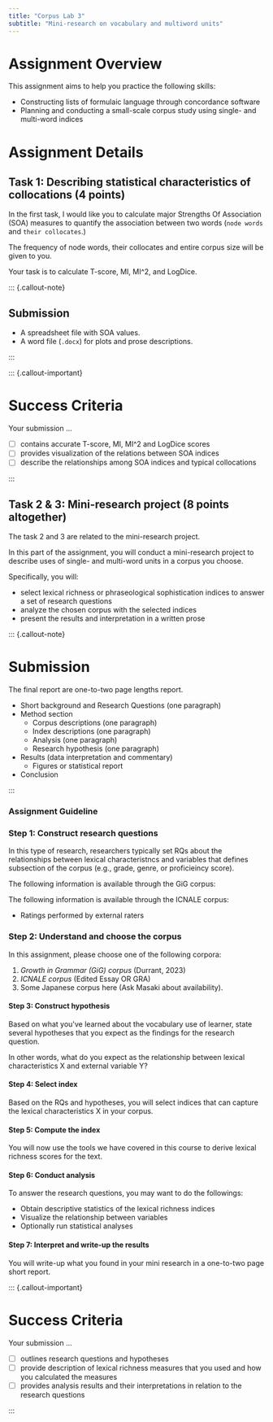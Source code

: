 ```yaml
---
title: "Corpus Lab 3"
subtitle: "Mini-research on vocabulary and multiword units"
---
```


# Assignment Overview

This assignment aims to help you practice the following skills:

- Constructing lists of formulaic language through concordance software
- Planning and conducting a small-scale corpus study using single- and multi-word indices


# Assignment Details


## Task 1: Describing statistical characteristics of collocations (4 points)

In the first task, I would like you to calculate major Strengths Of Association (SOA) measures to quantify the association between two words (`node words` and `their collocates`.)

The frequency of node words, their collocates and entire corpus size will be given to you.

Your task is to calculate T-score, MI, MI^2, and LogDice.

::: {.callout-note}

## Submission

- A spreadsheet file with SOA values.
- A word file (`.docx`) for plots and prose descriptions.

:::


::: {.callout-important}
# Success Criteria

Your submission ...

- [ ] contains accurate T-score, MI, MI^2 and LogDice scores
- [ ] provides visualization of the relations between SOA indices
- [ ] describe the relationships among SOA indices and typical collocations

:::


## Task 2 & 3: Mini-research project (8 points altogether)

The task 2 and 3 are related to the mini-research project.

In this part of the assignment, you will conduct a mini-research project to describe uses of single- and multi-word units in a corpus you choose.

Specifically, you will:

- select lexical richness or phraseological sophistication indices to answer a set of research questions
- analyze the chosen corpus with the selected indices
- present the results and interpretation in a written prose


::: {.callout-note}
# Submission

The final report are one-to-two page lengths report.

- Short background and Research Questions (one paragraph)
- Method section
  - Corpus descriptions (one paragraph)
  - Index descriptions (one paragraph)
  - Analysis (one paragraph)
  - Research hypothesis (one paragraph)
- Results (data interpretation and commentary)
  - Figures or statistical report
- Conclusion

:::


### Assignment Guideline


### Step 1: Construct research questions

In this type of research, researchers typically set RQs about the relationships between lexical characteristncs and variables that defines subsection of the corpus (e.g., grade, genre, or proficieincy score).

The following information is available through the GiG corpus:


The following information is available through the ICNALE corpus:

- Ratings performed by external raters


### Step 2: Understand and choose the corpus

In this assignment, please choose one of the following corpora:

1. *Growth in Grammar (GiG) corpus* (Durrant, 2023)
2. *ICNALE corpus* (Edited Essay OR GRA)
3. Some Japanese corpus here (Ask Masaki about availability).


#### Step 3: Construct hypothesis

Based on what you've learned about the vocabulary use of learner, state several hypotheses that you expect as the findings for the research question.

In other words, what do you expect as the relationship between lexical characteristics X and external variable Y?

#### Step 4: Select index

Based on the RQs and hypotheses, you will select indices that can capture the lexical characteristics X in your corpus.


#### Step 5: Compute the index

You will now use the tools we have covered in this course to derive lexical richness scores for the text.


#### Step 6: Conduct analysis 

To answer the research questions, you may want to do the followings:
- Obtain descriptive statistics of the lexical richness indices
- Visualize the relationship between variables
- Optionally run statistical analyses 

#### Step 7: Interpret and write-up the results

You will write-up what you found in your mini research in a one-to-two page short report. 


::: {.callout-important}
# Success Criteria

Your submission ...

- [ ] outlines research questions and hypotheses
- [ ] provide description of lexical richness measures that you used and how you calculated the measures
- [ ] provides analysis results and their interpretations in relation to the research questions

:::
